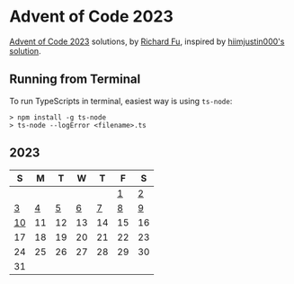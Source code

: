 # Advent of Code 2023
[Advent of Code 2023](https://adventocode.com/2023) solutions, by [Richard Fu](https://github.com/furic/), inspired by [hiimjustin000's solution](htpps://github.com/hiimjustin000/advent-of-code).

## Running from Terminal
To run TypeScripts in terminal, easiest way is using `ts-node`:
```
> npm install -g ts-node
> ts-node --logError <filename>.ts
```

## 2023
| S | M | T | W | T | F | S |
|---|---|---|---|---|---|---|
|   |   |   |   |   | [1](./01) | [2](./02) |
| [3](./03) | [4](./04) | [5](./05) | [6](./06) | [7](./07) | [8](./08) | [9](./09) |
| [10](./10) | 11 | 12 | 13 | 14 | 15 | 16 |
| 17 | 18 | 19 | 20 | 21 | 22 | 23 |
| 24 | 25 | 26 | 27 | 28 | 29 | 30 |
| 31 |   |   |   |   |   |   |

